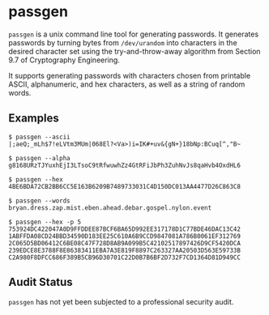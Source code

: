 passgen
=======

`passgen` is a unix command line tool for generating passwords. It generates
passwords by turning bytes from `/dev/urandom` into characters in the desired
character set using the try-and-throw-away algorithm from Section 9.7 of
Cryptography Engineering.

It supports generating passwords with characters chosen from printable ASCII,
alphanumeric, and hex characters, as well as a string of random words.

Examples
--------

    $ passgen --ascii
    |;aeQ;_mLh$7!eLVtm3MUm|068El?<Va>)i=IK#+uv&{gN+}18bNp:BCuq[^,"B~

    $ passgen --alpha
    g8168URzTJYuxhEjI3LTsoC9tRfwuwhZz4GtRFiJbPh3ZuhNvJs8qaHvb4OxdHL6

    $ passgen --hex
    4BE6BDA72CB2BB6CC5E163B6209B7489733031C4D150DC013AA4477D26C863C8

    $ passgen --words
    bryan.dress.zap.mist.eben.ahead.debar.gospel.nylon.event

    $ passgen --hex -p 5
    753924DC422047A0D9FFDDEE87BCF6BA65D992EE317178D1C77BDE46DAC13C42
    1ABFFDA08CD24BBD34590D183EE25C610A6B9CCD9847081A786B0061EF312769
    2C065D5BD06412C6BE08C47F728D8AB9A099B5C42102517897426D9CF5420DCA
    239EDCE8E3788F8E86383411EBA7A3E819F8897C263327AA20503D563E59733B
    C2A980F8DFCC686F389B5CB96D30701C22D0B7B6BF2D732F7CD1364D81D949CC

Audit Status
------------

`passgen` has not yet been subjected to a professional security audit.

